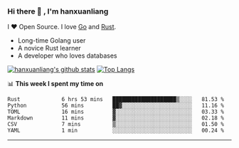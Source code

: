 ### Hi there 👋 , I'm hanxuanliang

<!--
**hanxuanliang/hanxuanliang** is a ✨ _special_ ✨ repository because its `README.md` (this file) appears on your GitHub profile.

Here are some ideas to get you started:

- 🔭 I’m currently working on ...
- 🌱 I’m currently learning ...
- 👯 I’m looking to collaborate on ...
- 🤔 I’m looking for help with ...
- 💬 Ask me about ...
- 📫 How to reach me: ...
- 😄 Pronouns: ...
- ⚡ Fun fact: ...
-->
I ❤ Open Source. I love [Go](https://golang.org) and [Rust](https://www.rust-lang.org/zh-CN/).

* Long-time Golang user
* A novice Rust learner
* A developer who loves databases

[![hanxuanliang's github stats](https://github-readme-stats.vercel.app/api/top-langs/?username=hanxuanliang&hide=html)](https://github.com/anuraghazra/github-readme-stats)
[![Top Langs](https://github-readme-stats.vercel.app/api?username=hanxuanliang&show_icons=true&count_private=true&line_height=40)](https://github.com/anuraghazra/github-readme-stats)

📊 **This week I spent my time on**
<!--START_SECTION:waka-->

```text
Rust             6 hrs 53 mins   ████████████████████▒░░░░   81.53 %
Python           56 mins         ██▓░░░░░░░░░░░░░░░░░░░░░░   11.16 %
TOML             16 mins         ▓░░░░░░░░░░░░░░░░░░░░░░░░   03.33 %
Markdown         11 mins         ▓░░░░░░░░░░░░░░░░░░░░░░░░   02.18 %
CSV              7 mins          ▒░░░░░░░░░░░░░░░░░░░░░░░░   01.50 %
YAML             1 min           ░░░░░░░░░░░░░░░░░░░░░░░░░   00.24 %
```

<!--END_SECTION:waka-->

***
